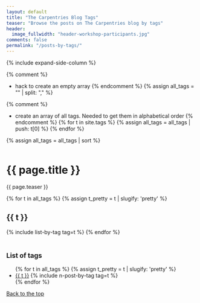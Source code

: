 ```yaml
---
layout: default
title: "The Carpentries Blog Tags"
teaser: "Browse the posts on The Carpentries blog by tags"
header:
  image_fullwidth: "header-workshop-participants.jpg"
comments: false
permalink: "/posts-by-tags/"
---
```


{% include expand-side-column %}

{% comment %}
* hack to create an empty array
{% endcomment %}
{% assign all_tags = "" | split: "," %}

{% comment %}
* create an array of all tags. Needed to get them in alphabetical order
{% endcomment %}
{% for t in site.tags %}
{% assign all_tags = all_tags | push: t[0]  %}
{% endfor %}

{% assign all_tags = all_tags | sort %}

<div class="row t30">

<div class="medium-8 column list-posts">

  <div itemprop="name">
  <h1>{{ page.title }}</h1>
  </div>
  
  <p class="teaser" itemprop="description">
    {{ page.teaser }}
  </p>
  
{% for t in all_tags %}
{% assign t_pretty = t | slugify: 'pretty' %}  
<h2 id="blog-tag-{{ t_pretty }}">{{ t }}</h2>

{% include list-by-tag tag=t %}
{% endfor %}
</div>

<div class="medium-4 column list-tags">
<h2><small>List of tags</small></h2>
<ul>
{% for t in all_tags %}
{% assign t_pretty = t | slugify: 'pretty' %}  
<li><a href="#blog-tag-{{t_pretty}}">{{ t }}</a> {% include n-post-by-tag tag=t %}</li>
{% endfor %}
</ul>

<div style="position: sticky; top: 4rem;">
  <a href="#top-of-page"><i class="fas fa-chevron-up"></i> Back to the top</a>
</div>


</div>

</div>
